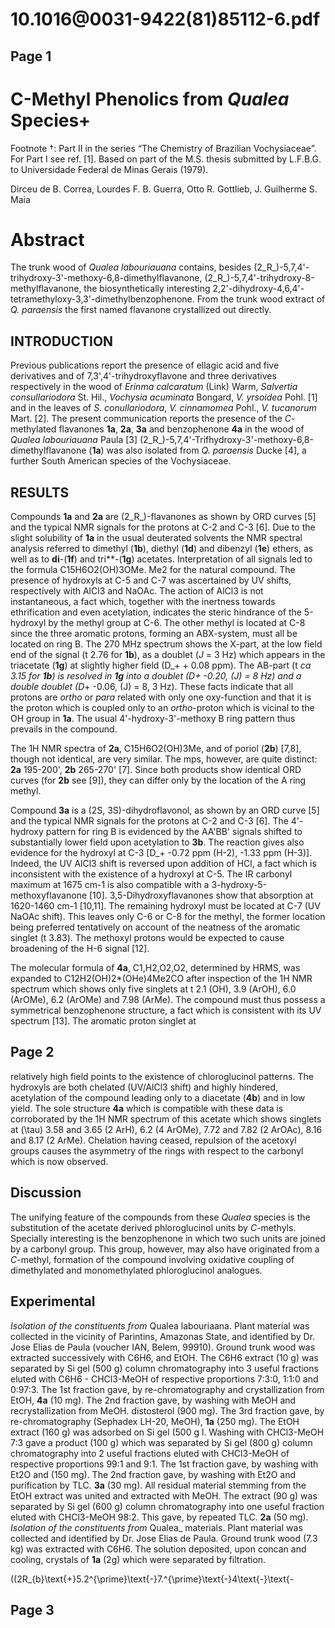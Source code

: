 # 10.1016@0031-9422(81)85112-6.pdf

## Page 1



# C-Methyl Phenolics from _Qualea_ Species+
Footnote †: Part II in the series “The Chemistry of Brazilian Vochysiaceae”. For Part I see ref. [1]. Based on part of the M.S. thesis submitted by L.F.B.G. to Universidade Federal de Minas Gerais (1979).

Dirceu de B. Correa, Lourdes F. B. Guerra, Otto R. Gottlieb, J. Guilherme S. Maia

# Abstract

The trunk wood of _Qualea labouriauana_ contains, besides (2_R_)-5,7,4'-trihydroxy-3'-methoxy-6,8-dimethylflavanone, (2_R_)-5,7,4'-trihydroxy-8-methylflavanone, the biosynthetically interesting 2,2'-dihydroxy-4,6,4'-tetramethyloxy-3,3'-dimethylbenzophenone. From the trunk wood extract of _Q. paraensis_ the first named flavanone crystallized out directly.

## INTRODUCTION

Previous publications report the presence of ellagic acid and five derivatives and of 7,3',4'-trihydroxyflavone and three derivatives respectively in the wood of _Erinma calcaratum_ (Link) Warm, _Salvertia_ _consullariodora_ St. Hil., _Vochysia acuminata_ Bongard, _V. yrsoidea_ Pohl. [1] and in the leaves of _S. conullariodora_, _V. cinnamomea_ Pohl., _V. tucanorum_ Mart. [2]. The present communication reports the presence of the _C_-methylated flavanones **1a**, **2a**, **3a** and benzophenone **4a** in the wood of _Qualea labouriauana_ Paula [3] (2_R_)-5,7,4'-Trifhydroxy-3'-methoxy-6,8-dimethylflavanone (**1a**) was also isolated from _Q. paraensis_ Ducke [4], a further South American species of the Vochysiaceae.

## RESULTS

Compounds **1a** and **2a** are (2_R_)-flavanones as shown by ORD curves [5] and the typical NMR signals for the protons at C-2 and C-3 [6]. Due to the slight solubility of **1a** in the usual deuterated solvents the NMR spectral analysis referred to dimethyl (**1b**), diethyl (**1d**) and dibenzyl (**1e**) ethers, as well as to **di**-(**1f**) and tri**-(**1g**) acetates. Interpretation of all signals led to the formula C15H6O2(OH)3OMe. Me2 for the natural compound. The presence of hydroxyls at C-5 and C-7 was ascertained by UV shifts, respectively with AlCl3 and NaOAc. The action of AlCl3 is not instantaneous, a fact which, together with the inertness towards ethrification and even acetylation, indicates the steric hindrance of the 5-hydroxyl by the methyl group at C-6. The other methyl is located at C-8 since the three aromatic protons, forming an ABX-system, must all be located on ring B. The 270 MHz spectrum shows the X-part, at the low field end of the signal (t 2.76 for **1b**), as a doublet (_J_ = 3 Hz) which appears in the triacetate (**1g**) at slightly higher field (D_+ + 0.08 ppm). The AB-part (t _ca 3._15 for **1b**) is resolved in **1g** into a doublet (D_+ -0.20, \(J\) = 8 Hz) and a double doublet (D_+ -0.06, \(J\) = 8, 3 Hz). These facts indicate that all protons are _ortho_ or _para_ related with only one oxy-function and that it is the proton which is coupled only to an _ortho_-proton which is vicinal to the OH group in **1a**. The usual 4'-hydroxy-3'-methoxy B ring pattern thus prevails in the compound.

The 1H NMR spectra of **2a**, C15H6O2(OH)3Me, and of poriol (**2b**) [7,8], though not identical, are very similar. The mps, however, are quite distinct: **2a** 195-200', **2b** 265-270' [7]. Since both products show identical ORD curves (for **2b** see [9]), they can differ only by the location of the A ring methyl.

Compound **3a** is a (2S, 3S)-dihydroflavonol, as shown by an ORD curve [5] and the typical NMR signals for the protons at C-2 and C-3 [6]. The 4'-hydroxy pattern for ring B is evidenced by the AA'BB' signals shifted to substantially lower field upon acetylation to **3b**. The reaction gives also evidence for the hydroxyl at C-3 [D_+ -0.72 ppm (H-2), -1.33 ppm (H-3)]. Indeed, the UV AlCl3 shift is reversed upon addition of HCl, a fact which is inconsistent with the existence of a hydroxyl at C-5. The IR carbonyl maximum at 1675 cm-1 is also compatible with a 3-hydroxy-5-methoxyflavanone [10]. 3,5-Dihydroxyflavanones show that absorption at 1620-1460 cm-1 [10,11]. The remaining hydroxyl must be located at C-7 (UV NaOAc shift). This leaves only C-6 or C-8 for the methyl, the former location being preferred tentatively on account of the neatness of the aromatic singlet (t 3.83). The methoxyl protons would be expected to cause broadening of the H-6 signal [12].

The molecular formula of **4a**, C1,H2,O2,O2, determined by HRMS, was expanded to C12H2(OH)2*(OHe)4Me2CO after inspection of the 1H NMR spectrum which shows only five singlets at t 2.1 (OH), 3.9 (ArOH), 6.0 (ArOMe), 6.2 (ArOMe) and 7.98 (ArMe). The compound must thus possess a symmetrical benzophenone structure, a fact which is consistent with its UV spectrum [13]. The aromatic proton singlet at

## Page 2

relatively high field points to the existence of chloroglucinol patterns. The hydroxyls are both chelated (UV/AlCl3 shift) and highly hindered, acetylation of the compound leading only to a diacetate (**4b**) and in low yield. The sole structure **4a** which is compatible with these data is corroborated by the 1H NMR spectrum of this acetate which shows singlets at \(\tau\) 3.58 and 3.65 (2 ArH), 6.2 (4 ArOMe), 7.72 and 7.82 (2 ArOAc), 8.16 and 8.17 (2 ArMe). Chelation having ceased, repulsion of the acetoxyl groups causes the asymmetry of the rings with respect to the carbonyl which is now observed.

## Discussion

The unifying feature of the compounds from these _Qualea_ species is the substitution of the acetate derived phloroglucinol units by _C_-methyls. Specially interesting is the benzophenone in which two such units are joined by a carbonyl group. This group, however, may also have originated from a _C_-methyl, formation of the compound involving oxidative coupling of dimethylated and monomethylated phloroglucinol analogues.

## Experimental

_Isolation of the constituents from_ Qualea labouriaana. Plant material was collected in the vicinity of Parintins, Amazonas State, and identified by Dr. Jose Elias de Paula (voucher IAN, Belem, 99910). Ground trunk wood was extracted successively with C6H6, and EtOH. The C6H6 extract (10 g) was separated by Si gel (500 g) column chromatography into 3 useful fractions eluted with C6H6 - CHCl3-MeOH of respective proportions 7:3:0, 1:1:0 and 0:97:3. The 1st fraction gave, by re-chromatography and crystallization from EtOH, **4a** (10 mg). The 2nd fraction gave, by washing with MeOH and recrystallization from MeOH. distosterol (900 mg). The 3rd fraction gave, by re-chromatography (Sephadex LH-20, MeOH), **1a** (250 mg). The EtOH extract (160 g) was adsorbed on Si gel (500 g l. Washing with CHCl3-MeOH 7:3 gave a product (100 g) which was separated by Si gel (800 g) column chromatography into 2 useful fractions eluted with CHCl3-MeOH of respective proportions 99:1 and 9:1. The 1st fraction gave, by washing with Et2O and (150 mg). The 2nd fraction gave, by washing with Et2O and purification by TLC. **3a** (30 mg). All residual material stemming from the EtOH extract was united and extracted with MeOH. The extract (90 g) was separated by Si gel (600 g) column chromatography into one useful fraction eluted with CHCl3-MeOH 98:2. This gave, by repeated TLC. **2a** (50 mg). _Isolation of the constituents from_ Qualea_ materials. Plant material was collected and identified by Dr. Jose Elias de Paula. Ground trunk wood (7.3 kg) was extracted with C6H6. The solution deposited, upon concan and cooling, crystals of **1a** (2g) which were separated by filtration.

\((2R_{b}\text{+}5.2^{\prime}\text{-}7.^{\prime}\text{-}4\text{-}\text{-

## Page 3



